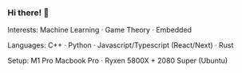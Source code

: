 ### Hi there! 👋

Interests: Machine Learning · Game Theory · Embedded

Languages: C++ · Python · Javascript/Typescript (React/Next) · Rust

Setup: M1 Pro Macbook Pro · Ryxen 5800X + 2080 Super (Ubuntu)
